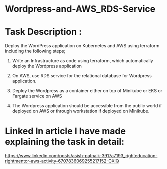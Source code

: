 # Wordpress-and-AWS_RDS-Service



# Task Description :
Deploy the WordPress application on Kubernetes and AWS using terraform including the following steps;

1. Write an Infrastructure as code using terraform, which automatically deploy the Wordpress application

2. On AWS, use RDS service for the relational database for Wordpress application.

3. Deploy the Wordpress as a container either on top of Minikube or EKS or Fargate service on AWS

4. The Wordpress application should be accessible from the public world if deployed on AWS or through workstation if deployed on Minikube.


# Linked In article I have made explaining the task in detail:

https://www.linkedin.com/posts/asish-patnaik-3917a7193_righteducation-rightmentor-aws-activity-6707836069255217152-CXiQ
